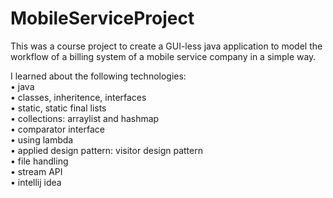 # MobileServiceProject

This was a course project to create a GUI-less java application to model the workflow of a billing system of a mobile service company in a simple way.

I learned about the following technologies:<br/>
  •	java<br/>
  •	classes, inheritence, interfaces<br/>
  •	static, static final lists<br/>
  •	collections: arraylist and hashmap<br/>
  •	comparator interface<br/>
  •	using lambda<br/>
  •	applied design pattern: visitor design pattern<br/>
  •	file handling<br/>
  •	stream API<br/>
  •	intellij idea

